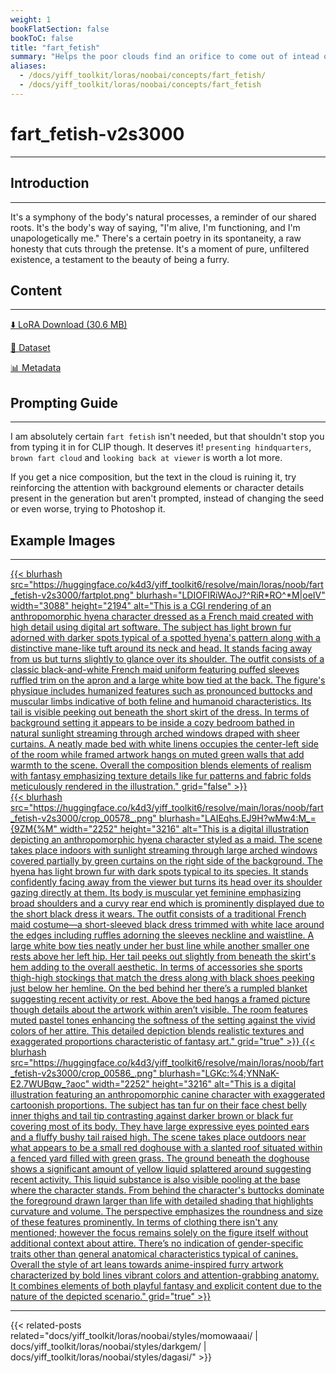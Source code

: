 ```yaml
---
weight: 1
bookFlatSection: false
bookToC: false
title: "fart_fetish"
summary: "Helps the poor clouds find an orifice to come out of intead of just floating around. 💨"
aliases:
  - /docs/yiff_toolkit/loras/noobai/concepts/fart_fetish/
  - /docs/yiff_toolkit/loras/noobai/concepts/fart_fetish
---
```


<!--markdownlint-disable MD025 MD033 MD034 -->

# fart_fetish-v2s3000

---

## Introduction

---

It's a symphony of the body's natural processes, a reminder of our shared roots. It's the body's way of saying, "I'm alive, I'm functioning, and I'm unapologetically me." There's a certain poetry in its spontaneity, a raw honesty that cuts through the pretense. It's a moment of pure, unfiltered existence, a testament to the beauty of being a furry.

## Content

---

[⬇️ LoRA Download (30.6 MB)](https://huggingface.co/k4d3/yiff_toolkit6/resolve/main/loras/noob/fart_fetish-v2s3000/fart_fetish-v2s3000.safetensors)

[📐 Dataset](https://huggingface.co/datasets/k4d3/fart_fetish)

[📊 Metadata](https://huggingface.co/k4d3/yiff_toolkit6/resolve/main/loras/noob/fart_fetish-v2s3000/fart_fetish-v2s3000.json)

## Prompting Guide

---

I am absolutely certain `fart fetish` isn't needed, but that shouldn't stop you from typing it in for CLIP though. It deserves it! `presenting hindquarters`, `brown fart cloud` and `looking back at viewer` is worth a lot more.

If you get a nice composition, but the text in the cloud is ruining it, try reinforcing the attention with background elements or character details present in the generation but aren't prompted, instead of changing the seed or even worse, trying to Photoshop it.

## Example Images

---

<a href="https://huggingface.co/k4d3/yiff_toolkit6/resolve/main/loras/noob/fart_fetish-v2s3000/fartplot.png">
  {{< blurhash
    src="https://huggingface.co/k4d3/yiff_toolkit6/resolve/main/loras/noob/fart_fetish-v2s3000/fartplot.png"
    blurhash="LDIOFIRiWAoJ?^RiR*RO^*M|oeIV"
    width="3088"
    height="2194"
    alt="This is a CGI rendering of an anthropomorphic hyena character dressed as a French maid created with high detail using digital art software. The subject has light brown fur adorned with darker spots typical of a spotted hyena's pattern along with a distinctive mane-like tuft around its neck and head. It stands facing away from us but turns slightly to glance over its shoulder. The outfit consists of a classic black-and-white French maid uniform featuring puffed sleeves ruffled trim on the apron and a large white bow tied at the back. The figure's physique includes humanized features such as pronounced buttocks and muscular limbs indicative of both feline and humanoid characteristics. Its tail is visible peeking out beneath the short skirt of the dress. In terms of background setting it appears to be inside a cozy bedroom bathed in natural sunlight streaming through arched windows draped with sheer curtains. A neatly made bed with white linens occupies the center-left side of the room while framed artwork hangs on muted green walls that add warmth to the scene. Overall the composition blends elements of realism with fantasy emphasizing texture details like fur patterns and fabric folds meticulously rendered in the illustration."
    grid="false"
  >}}
</a>

<div class="image-grid">
  <div class="image-grid-container">
    <a href="">
      {{< blurhash
        src="https://huggingface.co/k4d3/yiff_toolkit6/resolve/main/loras/noob/fart_fetish-v2s3000/crop_00578_.png"
        blurhash="LAIEqhs.EJ9H?wMw4:M_={9ZM{%M"
        width="2252"
        height="3216"
        alt="This is a digital illustration depicting an anthropomorphic hyena character styled as a maid. The scene takes place indoors with sunlight streaming through large arched windows covered partially by green curtains on the right side of the background. The hyena has light brown fur with dark spots typical to its species. It stands confidently facing away from the viewer but turns its head over its shoulder gazing directly at them. Its body is muscular yet feminine emphasizing broad shoulders and a curvy rear end which is prominently displayed due to the short black dress it wears. The outfit consists of a traditional French maid costume—a short-sleeved black dress trimmed with white lace around the edges including ruffles adorning the sleeves neckline and waistline. A large white bow ties neatly under her bust line while another smaller one rests above her left hip. Her tail peeks out slightly from beneath the skirt's hem adding to the overall aesthetic. In terms of accessories she sports thigh-high stockings that match the dress along with black shoes peeking just below her hemline. On the bed behind her there’s a rumpled blanket suggesting recent activity or rest. Above the bed hangs a framed picture though details about the artwork within aren’t visible. The room features muted pastel tones enhancing the softness of the setting against the vivid colors of her attire. This detailed depiction blends realistic textures and exaggerated proportions characteristic of fantasy art."
        grid="true"
      >}}
    </a>
    <a href="">
      {{< blurhash
        src="https://huggingface.co/k4d3/yiff_toolkit6/resolve/main/loras/noob/fart_fetish-v2s3000/crop_00586_.png"
        blurhash="LGKc:%4;YNNaK-E2.7WUBqw_?aoc"
        width="2252"
        height="3216"
        alt="This is a digital illustration featuring an anthropomorphic canine character with exaggerated cartoonish proportions. The subject has tan fur on their face chest belly inner thighs and tail tip contrasting against darker brown or black fur covering most of its body. They have large expressive eyes pointed ears and a fluffy bushy tail raised high. The scene takes place outdoors near what appears to be a small red doghouse with a slanted roof situated within a fenced yard filled with green grass. The ground beneath the doghouse shows a significant amount of yellow liquid splattered around suggesting recent activity. This liquid substance is also visible pooling at the base where the character stands. From behind the character's buttocks dominate the foreground drawn larger than life with detailed shading that highlights curvature and volume. The perspective emphasizes the roundness and size of these features prominently. In terms of clothing there isn't any mentioned; however the focus remains solely on the figure itself without additional context about attire. There’s no indication of gender-specific traits other than general anatomical characteristics typical of canines. Overall the style of art leans towards anime-inspired furry artwork characterized by bold lines vibrant colors and attention-grabbing anatomy. It combines elements of both playful fantasy and explicit content due to the nature of the depicted scenario."
        grid="true"
      >}}
    </a>
  </div>
</div>

---

{{< related-posts related="docs/yiff_toolkit/loras/noobai/styles/momowaaai/ | docs/yiff_toolkit/loras/noobai/styles/darkgem/ | docs/yiff_toolkit/loras/noobai/styles/dagasi/" >}}
